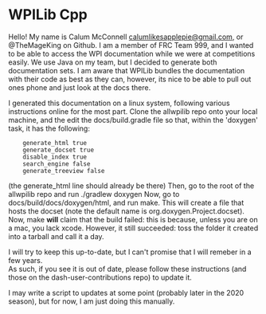 WPILib Cpp
=======================

Hello! My name is Calum McConnell <calumlikesapplepie@gmail.com>, or @TheMageKing
on Github.  I am a member of FRC Team 999, and I wanted to be able to access the
WPI documentation while we were at competitions easily.  We use Java on my team, but
I decided to generate both documentation sets.  I am aware that WPILib bundles the
documentation with their code as best as they can, however, its nice to be able to
pull out ones phone and just look at the docs there.

I generated this documentation on a linux system, following various instructions online
for the most part.  Clone the allwpilib repo onto your local machine, and the edit
the docs/build.gradle file so that, within the 'doxygen' task, it has the following:

```language:gradle
    generate_html true
    generate_docset true
    disable_index true
    search_engine false
    generate_treeview false

```

(the generate_html line should already be there)
Then, go to the root of the allwpilib repo and run ./gradlew doxygen
Now, go to docs/build/docs/doxygen/html, and run make.  This will create a file that
hosts the docset (note the default name is org.doxygen.Project.docset).  Now, make
**will** claim that the build failed: this is because, unless you are on a mac, you
lack xcode.  However, it still succeeded: toss the folder it created into a tarball
and call it a day.

I will try to keep this up-to-date, but I can't promise that I will remeber in a few years.  
As such, if you see it is out of date, please follow these instructions (and those on the
dash-user-contributions repo) to update it.

I may write a script to updates at some point (probably later in the 2020 season), but
for now, I am just doing this manually.
